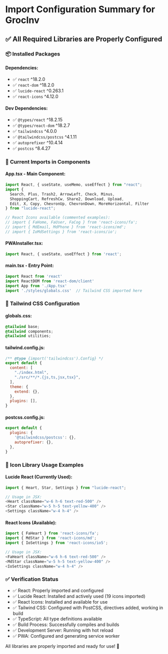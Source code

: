 # Import Configuration Summary for GrocInv

## ✅ All Required Libraries are Properly Configured

### 📦 **Installed Packages**

#### Dependencies:
- ✅ `react` ^18.2.0
- ✅ `react-dom` ^18.2.0  
- ✅ `lucide-react` ^0.263.1
- ✅ `react-icons` ^4.12.0

#### Dev Dependencies:
- ✅ `@types/react` ^18.2.15
- ✅ `@types/react-dom` ^18.2.7
- ✅ `tailwindcss` ^4.0.0
- ✅ `@tailwindcss/postcss` ^4.1.11
- ✅ `autoprefixer` ^10.4.14
- ✅ `postcss` ^8.4.27

### 🎯 **Current Imports in Components**

#### App.tsx - Main Component:
```typescript
import React, { useState, useMemo, useEffect } from "react";
import {
  Search, Plus, Trash2, ArrowLeft, Check, Minus, 
  ShoppingCart, RefreshCw, Share2, Download, Upload, 
  Edit, X, Copy, ChevronUp, ChevronDown, MoreHorizontal, Filter
} from "lucide-react";

// React Icons available (commented examples):
// import { FaHome, FaUser, FaCog } from 'react-icons/fa';
// import { MdEmail, MdPhone } from 'react-icons/md';
// import { IoMdSettings } from 'react-icons/io';
```

#### PWAInstaller.tsx:
```typescript
import React, { useState, useEffect } from 'react';
```

#### main.tsx - Entry Point:
```typescript
import React from 'react'
import ReactDOM from 'react-dom/client'
import App from './App.tsx'
import './styles/globals.css'  // Tailwind CSS imported here
```

### 🎨 **Tailwind CSS Configuration**

#### globals.css:
```css
@tailwind base;
@tailwind components;
@tailwind utilities;
```

#### tailwind.config.js:
```javascript
/** @type {import('tailwindcss').Config} */
export default {
  content: [
    "./index.html",
    "./src/**/*.{js,ts,jsx,tsx}",
  ],
  theme: {
    extend: {},
  },
  plugins: [],
}
```

#### postcss.config.js:
```javascript
export default {
  plugins: {
    '@tailwindcss/postcss': {},
    autoprefixer: {},
  },
}
```

### 🎯 **Icon Library Usage Examples**

#### Lucide React (Currently Used):
```typescript
import { Heart, Star, Settings } from "lucide-react";

// Usage in JSX:
<Heart className="w-6 h-6 text-red-500" />
<Star className="w-5 h-5 text-yellow-400" />
<Settings className="w-4 h-4" />
```

#### React Icons (Available):
```typescript
import { FaHeart } from 'react-icons/fa';
import { MdStar } from 'react-icons/md';
import { IoSettings } from 'react-icons/io5';

// Usage in JSX:
<FaHeart className="w-6 h-6 text-red-500" />
<MdStar className="w-5 h-5 text-yellow-400" />
<IoSettings className="w-4 h-4" />
```

### ✅ **Verification Status**

- ✅ React: Properly imported and configured
- ✅ Lucide React: Installed and actively used (19 icons imported)
- ✅ React Icons: Installed and available for use
- ✅ Tailwind CSS: Configured with PostCSS, directives added, working in build
- ✅ TypeScript: All type definitions available
- ✅ Build Process: Successfully compiles and builds
- ✅ Development Server: Running with hot reload
- ✅ PWA: Configured and generating service worker

All libraries are properly imported and ready for use! 🎉

